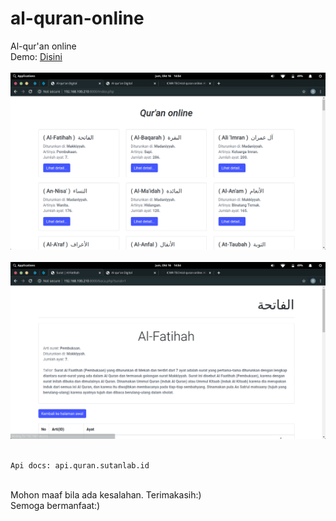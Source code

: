 # al-quran-online
Al-qur'an online
<br>
Demo: <a href="http://gapenting.xyz/quran">Disini</a>
<br><br>
<img src="1.png" alt="Gambar">
<br><br>
<img src="2.png" alt="Gambar">
<br><br>
```
Api docs: api.quran.sutanlab.id
```
<br>
Mohon maaf bila ada kesalahan.
Terimakasih:)
<br>
Semoga bermanfaat:)

